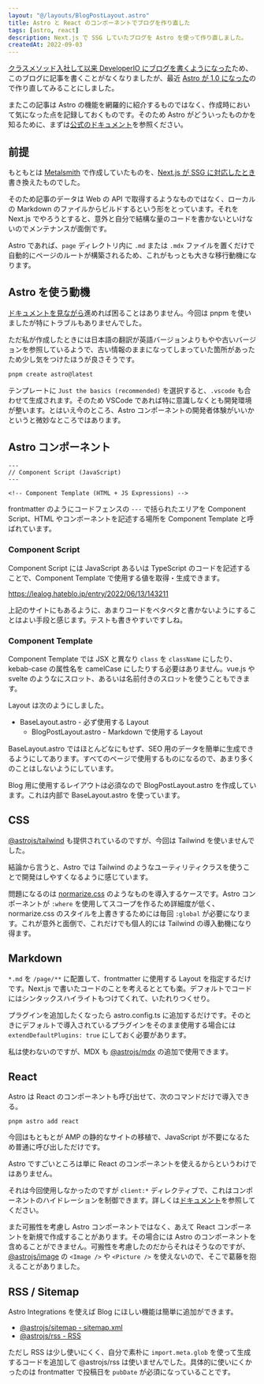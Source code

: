 ```yaml
---
layout: "@/layouts/BlogPostLayout.astro"
title: Astro と React のコンポーネントでブログを作り直した
tags: [astro, react]
description: Next.js で SSG していたブログを Astro を使って作り直しました。
createdAt: 2022-09-03
---
```


[クラスメソッド入社して以来 DeveloperIO にブログを書くようになった](https://dev.classmethod.jp/author/takahashi-yuki/)ため、このブログに記事を書くことがなくなりましたが、最近 [Astro が 1.0 になった](https://astro.build/blog/astro-1/)ので作り直してみることにしました。

またこの記事は Astro の機能を網羅的に紹介するものではなく、作成時において気になった点を記録しておくものです。そのため Astro がどういったものかを知るために、まずは[公式のドキュメント](https://astro.build/)を参照ください。

## 前提

もともとは [Metalsmith](https://metalsmith.io/) で作成していたものを、[Next.js が SSG に対応したとき](/blog/nextjs-blog-ssg)書き換えたものでした。

そのため記事のデータは Web の API で取得するようなものではなく、ローカルの Markdown のファイルからビルドするという形をとっています。それを Next.js でやろうとすると、意外と自分で結構な量のコードを書かないといけないのでメンテナンスが面倒です。

Astro であれば、`page` ディレクトリ内に `.md` または `.mdx` ファイルを置くだけで自動的にページのルートが構築されるため、これがもっとも大きな移行動機になります。

## Astro を使う動機

[ドキュメントを見ながら](https://docs.astro.build/en/getting-started/)進めれば困ることはありません。今回は pnpm を使いましたが特にトラブルもありませんでした。

ただ私が作成したときには日本語の翻訳が英語バージョンよりもやや古いバージョンを参照しているようで、古い情報のままになってしまっていた箇所があったため少し気をつけたほうが良さそうです。

```sh
pnpm create astro@latest
```

テンプレートに `Just the basics (recommended)` を選択すると、`.vscode` も合わせて生成されます。そのため VSCode であれば特に意識しなくとも開発環境が整います。とはいえ今のところ、Astro コンポーネントの開発者体験がいいかというと微妙なところではあります。

## Astro コンポーネント

```astro
---
// Component Script (JavaScript)
---

<!-- Component Template (HTML + JS Expressions) -->
```

frontmatter のようにコードフェンスの `---` で括られたエリアを Component Script、HTML やコンポーネントを記述する場所を Component Template と呼ばれています。

### Component Script

Component Script には JavaScript あるいは TypeScript のコードを記述することで、Component Template で使用する値を取得・生成できます。

https://lealog.hateblo.jp/entry/2022/06/13/143211

上記のサイトにもあるように、あまりコードをベタベタと書かないようにすることはよい手段と感じます。テストも書きやすいですしね。

### Component Template

Component Template では JSX と異なり `class` を `className` にしたり、kebab-case の属性名を camelCase にしたりする必要はありません。vue.js や svelte のようなにスロット、あるいは名前付きのスロットを使うこともできます。

Layout は次のようにしました。

- BaseLayout.astro - 必ず使用する Layout
  - BlogPostLayout.astro - Markdown で使用する Layout

BaseLayout.astro ではほとんどなにもせず、SEO 用のデータを簡単に生成できるようにしてあります。すべてのページで使用するものになるので、あまり多くのことはしないようにしています。

Blog 用に使用するレイアウトは必須なので BlogPostLayout.astro を作成しています。これは内部で BaseLayout.astro を使っています。

## CSS

[@astrojs/tailwind](https://docs.astro.build/en/guides/integrations-guide/tailwind/) も提供されているのですが、今回は Tailwind を使いませんでした。

結論から言うと、Astro では Tailwind のようなユーティリティクラスを使うことで開発はしやすくなるように感じています。

問題になるのは [normarize.css](https://necolas.github.io/normalize.css/) のようなものを導入するケースです。Astro コンポーネントが `:where` を使用してスコープを作るため詳細度が低く、normarize.css のスタイルを上書きするためには毎回 `:global` が必要になります。これが意外と面倒で、これだけでも個人的には Tailwind の導入動機になり得ます。

## Markdown

`*.md` を `/page/**` に配置して、frontmatter に使用する Layout を指定するだけです。Next.js で書いたコードのことを考えるととても楽。デフォルトでコードにはシンタックスハイライトもつけてくれて、いたれりつくせり。

プラグインを追加したくなったら astro.config.ts に追加するだけです。そのときにデフォルトで導入されているプラグインをそのまま使用する場合には `extendDefaultPlugins: true` にしておく必要があります。

私は使わないのですが、MDX も [@astrojs/mdx](https://docs.astro.build/en/guides/integrations-guide/mdx/) の追加で使用できます。

## React

Astro は React のコンポーネントも呼び出せて、次のコマンドだけで導入できる。

```
pnpm astro add react
```

今回はもともとが AMP の静的なサイトの移植で、JavaScript が不要になるため普通に呼び出しただけです。

Astro ですごいところは単に React のコンポーネントを使えるからというわけではありません。

それは今回使用しなかったのですが `client:*` ディレクティブで、これはコンポーネントのハイドレーションを制御できます。詳しくは[ドキュメント](https://docs.astro.build/en/reference/directives-reference/#client-directives)を参照してください。

また可搬性を考慮し Astro コンポーネントではなく、あえて React コンポーネントを新規で作成することがあります。その場合には Astro のコンポーネントを含めることができません。可搬性を考慮したのだからそれはそうなのですが、[@astrojs/image](https://github.com/withastro/astro/tree/main/packages/integrations/image/) の `<Image />` や `<Picture />` を使えないので、そこで葛藤を抱えることがありました。

## RSS / Sitemap

Astro Integrations を使えば Blog にほしい機能は簡単に追加ができます。

- [@astrojs/sitemap - sitemap.xml](https://docs.astro.build/en/guides/integrations-guide/sitemap/)
- [@astrojs/rss - RSS](https://docs.astro.build/en/guides/rss/)

ただし RSS は少し使いにくく、自分で素朴に `import.meta.glob` を使って生成するコードを追加して @astrojs/rss は使いませんでした。具体的に使いにくかったのは frontmatter で投稿日を `pubDate` が必須になっていることです。
